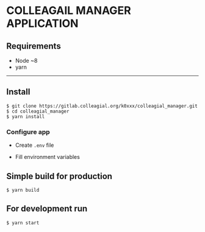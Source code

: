 # COLLEAGAIL MANAGER APPLICATION

## Requirements

- Node ~8
- yarn

---

## Install

```
$ git clone https://gitlab.colleagial.org/k0xxx/colleagial_manager.git
$ cd colleagial_manager
$ yarn install
```

### Configure app

- Create `.env` file

- Fill environment variables

## Simple build for production

```
$ yarn build
```

## For development run

```
$ yarn start
```
